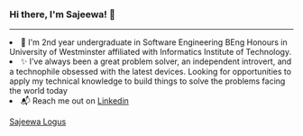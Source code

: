 ### Hi there, I'm Sajeewa! 👋
<hr>

<p>
<li>🌱 I'm 2nd year undergraduate in Software Engineering BEng Honours in University of Westminster affiliated with Informatics Institute of Technology.</li>
<li>✨ I’ve always been a great problem solver, an independent introvert, and a technophile obsessed with the latest devices. Looking for opportunities to apply my technical knowledge to build things to solve the problems facing the world today</li>
<li>📬 Reach me out on <a href="https://www.linkedin.com/in/sajeewa-logus-025885176/">Linkedin</a> </li>
</p>
<script src="https://platform.linkedin.com/badges/js/profile.js" async defer type="text/javascript"></script>
<div class="badge-base LI-profile-badge" data-locale="en_US" data-size="large" data-theme="dark" data-type="HORIZONTAL" data-vanity="sajeewa-logus-025885176" data-version="v1"><a class="badge-base__link LI-simple-link" href="https://lk.linkedin.com/in/sajeewa-logus-025885176?trk=profile-badge">Sajeewa Logus</a></div>
              
